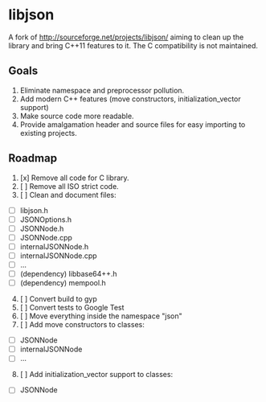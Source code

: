 libjson
=======

A fork of http://sourceforge.net/projects/libjson/ aiming to clean up the library and bring C++11
features to it. The C compatibility is not maintained.

Goals
-----

1. Eliminate namespace and preprocessor pollution.
2. Add modern C++ features (move constructors, initialization_vector support)
3. Make source code more readable.
4. Provide amalgamation header and source files for easy importing to existing projects.

Roadmap
-------

1. [x] Remove all code for C library.
2. [ ] Remove all ISO strict code.
3. [ ] Clean and document files:
  - [ ] libjson.h
  - [ ] JSONOptions.h
  - [ ] JSONNode.h
  - [ ] JSONNode.cpp
  - [ ] internalJSONNode.h
  - [ ] internalJSONNode.cpp
  - [ ] ...
  - [ ] (dependency) libbase64++.h
  - [ ] (dependency) mempool.h
4. [ ] Convert build to gyp
5. [ ] Convert tests to Google Test
6. [ ] Move everything inside the namespace "json"
7. [ ] Add move constructors to classes:
  - [ ] JSONNode
  - [ ] internalJSONNode
  - [ ] ...
8. [ ] Add initialization_vector support to classes:
  - [ ] JSONNode
